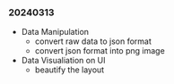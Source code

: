 ### 20240313

- Data Manipulation
  - convert raw data to json format
  - convert json format into png image
- Data Visualiation on UI
  - beautify the layout
